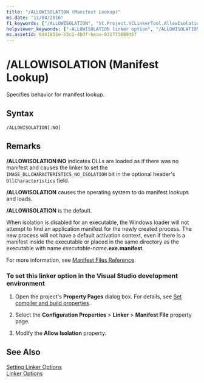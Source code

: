 ```yaml
---
title: "/ALLOWISOLATION (Manifest Lookup)"
ms.date: "11/04/2016"
f1_keywords: ["/ALLOWISOLATION", "VC.Project.VCLinkerTool.AllowIsolation"]
helpviewer_keywords: ["-ALLOWISOLATION linker option", "/ALLOWISOLATION linker option"]
ms.assetid: 6d41851e-b3c1-4bdf-beaa-031773089d6f
---
```

# /ALLOWISOLATION (Manifest Lookup)

Specifies behavior for manifest lookup.

## Syntax

```
/ALLOWISOLATION[:NO]
```

## Remarks

**/ALLOWISOLATION:NO** indicates DLLs are loaded as if there was no manifest and causes the linker to set the `IMAGE_DLLCHARACTERISTICS_NO_ISOLATION` bit in the optional header's `DllCharacteristics` field.

**/ALLOWISOLATION** causes the operating system to do manifest lookups and loads.

**/ALLOWISOLATION** is the default.

When isolation is disabled for an executable, the Windows loader will not attempt to find an application manifest for the newly created process. The new process will not have a default activation context, even if there is a manifest inside the executable or placed in the same directory as the executable with name <em>executable-name</em>**.exe.manifest**.

For more information, see [Manifest Files Reference](/windows/desktop/SbsCs/manifest-files-reference).

### To set this linker option in the Visual Studio development environment

1. Open the project's **Property Pages** dialog box. For details, see [Set compiler and build properties](../working-with-project-properties.md).

1. Select the **Configuration Properties** > **Linker** > **Manifest File** property page.

1. Modify the **Allow Isolation** property.

## See Also

[Setting Linker Options](linking.md)<br/>
[Linker Options](linker-options.md)
